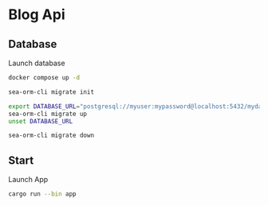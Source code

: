 # Blog Api

## Database
Launch database
```bash
docker compose up -d
```
```bash
sea-orm-cli migrate init
```
```bash
export DATABASE_URL="postgresql://myuser:mypassword@localhost:5432/mydatabase"
sea-orm-cli migrate up
unset DATABASE_URL
```
```bash
sea-orm-cli migrate down
```

## Start
Launch App
```bash
cargo run --bin app
```
